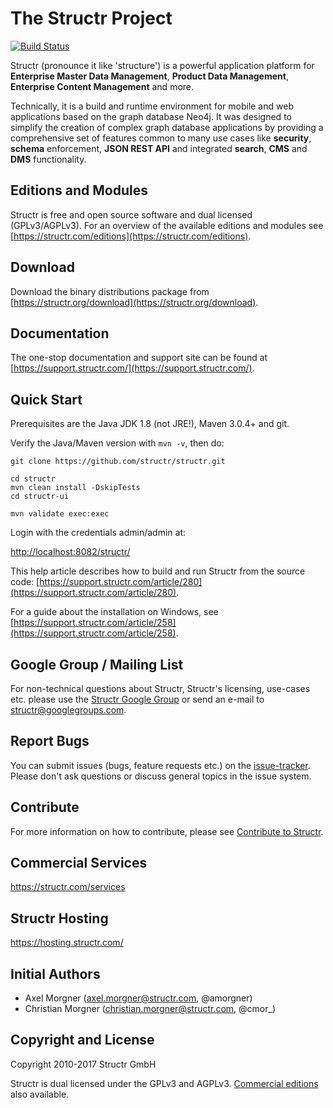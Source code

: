 # The Structr Project

[![Build Status](http://ci.structr.org:59398/job/Structr/badge/icon)](http://ci.structr.org:59398/job/Structr)

Structr (pronounce it like 'structure') is a powerful application platform for **Enterprise Master Data Management**, **Product Data Management**, **Enterprise Content Management** and more.

Technically, it is a build and runtime environment for mobile and web applications based on the graph database Neo4j. It was designed to simplify the creation of complex graph database applications by providing a comprehensive set of features common to many use cases like **security**, **schema** enforcement, **JSON REST API** and integrated **search**, **CMS** and **DMS** functionality.

## Editions and Modules

Structr is free and open source software and dual licensed (GPLv3/AGPLv3). For an overview of the available editions and modules see [https://structr.com/editions](https://structr.com/editions).

## Download

Download the binary distributions package from [https://structr.org/download](https://structr.org/download).

## Documentation

The one-stop documentation and support site can be found at [https://support.structr.com/](https://support.structr.com/).

## Quick Start

Prerequisites are the Java JDK 1.8 (not JRE!), Maven 3.0.4+ and git.

Verify the Java/Maven version with `mvn -v`, then do:

```
git clone https://github.com/structr/structr.git

cd structr
mvn clean install -DskipTests
cd structr-ui

mvn validate exec:exec
```
Login with the credentials admin/admin at:

[http://localhost:8082/structr/](http://localhost:8082/structr/)

This help article describes how to build and run Structr from the source code: [https://support.structr.com/article/280](https://support.structr.com/article/280).

For a guide about the installation on Windows, see [https://support.structr.com/article/258](https://support.structr.com/article/258).

## Google Group / Mailing List

For non-technical questions about Structr, Structr's licensing, use-cases etc. please use the [Structr Google Group](https://groups.google.com/forum/#!forum/structr) or send an e-mail to [structr@googlegroups.com](structr@googlegroups.com).

## Report Bugs

You can submit issues (bugs, feature requests etc.) on the [issue-tracker](https://github.com/structr/structr/issues). Please don't ask questions or discuss general topics in the issue system.

## Contribute

For more information on how to contribute, please see [Contribute to Structr](http://docs.structr.org/contribute).

## Commercial Services

https://structr.com/services

## Structr Hosting

https://hosting.structr.com/

## Initial Authors

- Axel Morgner (axel.morgner@structr.com, @amorgner)
- Christian Morgner (christian.morgner@structr.com, @cmor_)

## Copyright and License

Copyright 2010-2017 Structr GmbH

Structr is dual licensed under the GPLv3 and AGPLv3. [Commercial editions](https://structr.com/editions) also available.
